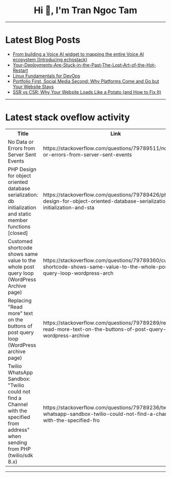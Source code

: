 <h1 align="center">Hi 👋, I'm Tran Ngoc Tam</h1>

---

# Latest Blog Posts 
<!-- BLOG-POST-LIST:START -->
- [From building a Voice AI widget to mapping the entire Voice AI ecosystem &lpar;Introducing echostack&rpar;](https://dev.to/ayoolasolomon/from-building-a-voice-ai-widget-to-mapping-the-entire-voice-ai-ecosystem-introducing-echostack-ceo)
- [Your-Deployments-Are-Stuck-in-the-Past-The-Lost-Art-of-the-Hot-Restart](https://dev.to/member_02ee41d0/your-deployments-are-stuck-in-the-past-the-lost-art-of-the-hot-restart-13ca)
- [Linux Fundamentals for DevOps](https://dev.to/whispernet/linux-fundamentals-for-devops-44ca)
- [Portfolio First, Social Media Second: Why Platforms Come and Go but Your Website Stays](https://dev.to/imtaslim/portfolio-first-social-media-second-why-platforms-come-and-go-but-your-website-stays-4d8d)
- [SSR vs CSR: Why Your Website Loads Like a Potato &lpar;and How to Fix It&rpar;](https://dev.to/lucasbrdt268/ssr-vs-csr-why-your-website-loads-like-a-potato-and-how-to-fix-it-1bo)
<!-- BLOG-POST-LIST:END -->

---

# Latest stack oveflow activity
<table>
  <tr><th>Title</th><th>Link</th></tr>
  <!-- STACKOVERFLOW:START --><tr><td>No Data or Errors from Server Sent Events</td><td>https://stackoverflow.com/questions/79789511/no-data-or-errors-from-server-sent-events</td></tr><tr><td>PHP Design for object oriented database serialization: db initialization and static member functions [closed]</td><td>https://stackoverflow.com/questions/79789426/php-design-for-object-oriented-database-serialization-db-initialization-and-sta</td></tr><tr><td>Customed shortcode shows same value to the whole post query loop &lpar;WordPress Archive page&rpar;</td><td>https://stackoverflow.com/questions/79789360/customed-shortcode-shows-same-value-to-the-whole-post-query-loop-wordpress-arch</td></tr><tr><td>Replacing &quot;Read more&quot; text on the buttons of post query loop &lpar;WordPress archive page&rpar;</td><td>https://stackoverflow.com/questions/79789289/replacing-read-more-text-on-the-buttons-of-post-query-loop-wordpress-archive</td></tr><tr><td>Twilio WhatsApp Sandbox: &quot;Twilio could not find a Channel with the specified from address&quot; when sending from PHP &lpar;twilio/sdk 8.x&rpar;</td><td>https://stackoverflow.com/questions/79789236/twilio-whatsapp-sandbox-twilio-could-not-find-a-channel-with-the-specified-fro</td></tr><!-- STACKOVERFLOW:END -->
</table>

---



